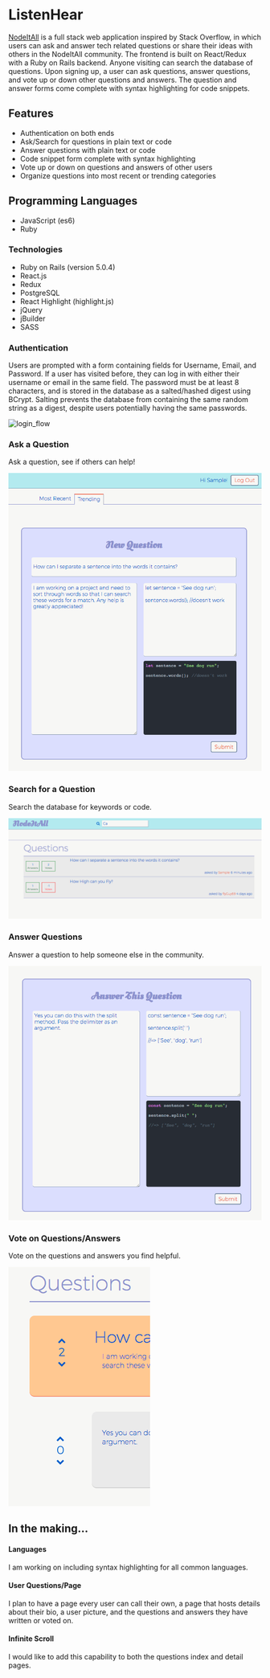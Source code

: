 # ListenHear

[NodeItAll](https://nodeitall.herokuapp.com/#/) is a full stack web application inspired by Stack Overflow, in which users can ask and answer tech related questions or share their ideas with others in the NodeItAll community. The frontend is built on React/Redux with a Ruby on Rails backend. Anyone visiting can search the database of questions. Upon signing up, a user can ask questions, answer questions, and vote up or down other questions and answers. The question and answer forms come complete with syntax highlighting for code snippets.

## Features

- Authentication on both ends
- Ask/Search for questions in plain text or code
- Answer questions with plain text or code
- Code snippet form complete with syntax highlighting
- Vote up or down on questions and answers of other users
- Organize questions into most recent or trending categories

## Programming Languages
- JavaScript (es6)
- Ruby

### Technologies
- Ruby on Rails (version 5.0.4)
- React.js
- Redux
- PostgreSQL
- React Highlight (highlight.js)
- jQuery
- jBuilder
- SASS

### Authentication

Users are prompted with a form containing fields for Username, Email, and Password. If a user has visited before, they can log in with either their username or email in the same field. The password must be at least 8 characters, and is stored in the database as a salted/hashed digest using BCrypt. Salting prevents the database from containing the same random string as a digest, despite users potentially having the same passwords.

![login_flow](/app/assets/images/SignIn.gif)


### Ask a Question

Ask a question, see if others can help!

![question](/app/assets/images/new_question.png)

### Search for a Question

Search the database for keywords or code.

![search](/app/assets/images/search.png)

### Answer Questions

Answer a question to help someone else in the community.

![answer](/app/assets/images/new_answer.png)

### Vote on Questions/Answers

Vote on the questions and answers you find helpful.

![votes](/app/assets/images/votes.png)

## In the making...

#### Languages

I am working on including syntax highlighting for all common languages.

#### User Questions/Page

I plan to have a page every user can call their own, a page that hosts details about their bio, a user picture, and the questions and answers they have written or voted on.

#### Infinite Scroll

I would like to add this capability to both the questions index and detail pages.

